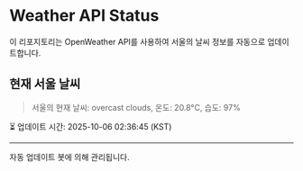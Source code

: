 
# Weather API Status

이 리포지토리는 OpenWeather API를 사용하여 서울의 날씨 정보를 자동으로 업데이트합니다.

## 현재 서울 날씨
> 서울의 현재 날씨: overcast clouds, 온도: 20.8°C, 습도: 97%

⏳ 업데이트 시간: 2025-10-06 02:36:45 (KST)

---
자동 업데이트 봇에 의해 관리됩니다.

